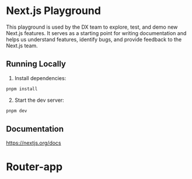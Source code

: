 # Next.js Playground

This playground is used by the DX team to explore, test, and demo new Next.js features. It serves as a starting point for writing documentation and helps us understand features, identify bugs, and provide feedback to the Next.js team.

## Running Locally

1. Install dependencies:

```sh
pnpm install
```

2. Start the dev server:

```sh
pnpm dev
```

## Documentation

https://nextjs.org/docs
# Router-app
